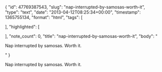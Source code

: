{
  "id": 47769387543,
  "slug": "nap-interrupted-by-samosas-worth-it",
  "type": "text",
  "date": "2013-04-12T08:25:34+00:00",
  "timestamp": 1365755134,
  "format": "html",
  "tags": [

  ],
  "highlighted": [

  ],
  "note_count": 0,
  "title": "nap-interrupted-by-samosas-worth-it",
  "body": "<p>Nap interrupted by samosas. Worth it.</p>"
}

<p>Nap interrupted by samosas. Worth it.</p>
